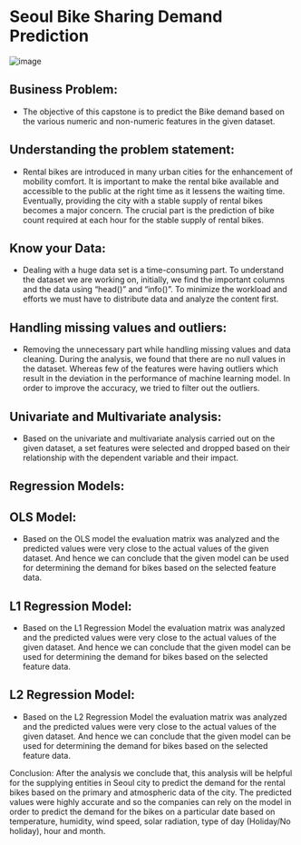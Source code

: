 # Seoul Bike Sharing Demand Prediction
![image](https://user-images.githubusercontent.com/102477662/203225854-960cfa0e-5826-4edd-88a0-22342c42f7ae.png)

## Business Problem: 
- The objective of this capstone is to predict the Bike demand based on the various numeric and non-numeric features in the given dataset.

## Understanding the problem statement:
- Rental bikes are introduced in many urban cities for the enhancement of mobility comfort. It is important to make the rental bike available and accessible to the public at the right time as it lessens the waiting time. Eventually, providing the city with a stable supply of rental bikes becomes a major concern. The crucial part is the prediction of bike count required at each hour for the stable supply of rental bikes.

## Know your Data: 
- Dealing with a huge data set is a time-consuming part. To understand the dataset we are working on, initially, we find the important columns and the data using “head()” and “info()”. To minimize the workload and efforts we must have to distribute data and analyze the content first.
 
## Handling missing values and outliers: 
- Removing the unnecessary part while handling missing values and data cleaning. During the analysis, we found that there are no null values in the dataset. Whereas few of the features were having outliers which result in the deviation in the performance of machine learning model. In order to improve the accuracy, we tried to filter out the outliers.
 
## Univariate and Multivariate analysis: 
- Based on the univariate and multivariate analysis carried out on the given dataset, a set features were selected and dropped based on their relationship with the dependent variable and their impact.
 
## Regression Models:
 
## OLS Model: 
- Based on the OLS model the evaluation matrix was analyzed and the predicted values were very close to the actual values of the given dataset. And hence we can conclude that the given model can be used for determining the demand for bikes based on the selected feature data.
## L1 Regression Model: 
- Based on the L1 Regression Model the evaluation matrix was analyzed and the predicted values were very close to the actual values of the given dataset. And hence we can conclude that the given model can be used for determining the demand for bikes based on the selected feature data.
## L2 Regression Model: 
- Based on the L2 Regression Model the evaluation matrix was analyzed and the predicted values were very close to the actual values of the given dataset. And hence we can conclude that the given model can be used for determining the demand for bikes based on the selected feature data.
 
Conclusion: 
After the analysis we conclude that, this analysis will be helpful for the supplying entities in Seoul city to predict the demand for the rental bikes based on the primary and atmospheric data of the city. The predicted values were highly accurate and so the companies can rely on the model in order to predict the demand for the bikes on a particular date based on temperature, humidity, wind speed, solar radiation, type of day (Holiday/No holiday), hour and month. 
